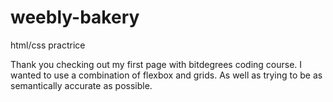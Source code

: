 # weebly-bakery
html/css practrice


Thank you checking out my first page with bitdegrees coding course.
I wanted to use a combination of flexbox and grids.
As well as trying to be as semantically accurate as possible.
